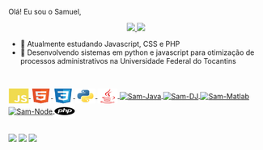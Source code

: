 Olá! Eu sou o Samuel,

<head>
  
<link rel="stylesheet" href="https://cdn.jsdelivr.net/gh/devicons/devicon@v2.15.1/devicon.min.css">
          
</head>  
<div align="center" dir="auto">
  <a href="https://github.com/samuelpf25">
  <img height="180em" src="https://github-readme-stats.vercel.app/api?username=samuelpf25&amp;show_icons=true&amp;theme=dracula&amp;include_all_commits=true&amp;count_private=true" style="max-width: 100%;">
  <img height="180em" src="https://github-readme-stats.vercel.app/api/top-langs/?username=samuelpf25&amp;layout=compact&amp;langs_count=7&amp;theme=dracula" style="max-width: 100%;">
</a></div>

- 🌱 Atualmente estudando Javascript, CSS e PHP
- 👯 Desenvolvendo sistemas em python e javascript para otimização de processos administrativos na Universidade Federal do Tocantins

##

<a href="https://github.com/samuelpf25">
<div dir="auto"><br>
  <img align="center" alt="Sam-Js" height="30" width="40" src="https://raw.githubusercontent.com/devicons/devicon/master/icons/javascript/javascript-plain.svg" style="max-width: 100%;">
  <img align="center" alt="Sam-HTML" height="30" width="40" src="https://raw.githubusercontent.com/devicons/devicon/master/icons/html5/html5-original.svg" style="max-width: 100%;">
  <img align="center" alt="Sam-CSS" height="30" width="40" src="https://raw.githubusercontent.com/devicons/devicon/master/icons/css3/css3-original.svg" style="max-width: 100%;">
  <img align="center" alt="Sam-Python" height="30" width="40" src="https://raw.githubusercontent.com/devicons/devicon/master/icons/python/python-original.svg" style="max-width: 100%;">
<img align="center" alt="Sam-Java" height="30" width="40" src="https://raw.githubusercontent.com/devicons/devicon/master/icons/java/java-plain.svg" style="max-width: 100%;">
<img align="center" alt="Sam-Java" height="50" width="60"  src="https://cdn.jsdelivr.net/gh/devicons/devicon/icons/androidstudio/androidstudio-plain-wordmark.svg"  style="max-width: 100%;"/>
<img align="center" alt="Sam-DJ" height="30" width="40"  img src="https://cdn.jsdelivr.net/gh/devicons/devicon/icons/django/django-plain.svg" style="max-width: 100%;"/>
<img align="center" alt="Sam-Matlab" height="30" width="40"  src="https://cdn.jsdelivr.net/gh/devicons/devicon/icons/matlab/matlab-original.svg"  style="max-width: 100%;"/>
 <img align="center" alt="Sam-Node" height="50" width="60"   src="https://cdn.jsdelivr.net/gh/devicons/devicon/icons/nodejs/nodejs-original-wordmark.svg"   style="max-width: 100%;"/>
<img align="center" alt="Sam-Js" height="30" width="40" src="https://raw.githubusercontent.com/devicons/devicon/master/icons/php/php-plain.svg" style="max-width: 100%;">                                        
</div>
<h2 dir="auto"></h2>
</a>

<div dir="auto">
  <a href="https://github.com/samuelpf25"> </a>
  <a href="https://www.instagram.com/samueldepaulafaria/" rel="nofollow">
    <img src="https://camo.githubusercontent.com/acaa286597b43c96dc02b69b90de15a65c52063e31835b763a061cc815f64bac/68747470733a2f2f696d672e736869656c64732e696f2f62616467652f2d496e7374616772616d2d2532334534343035463f7374796c653d666f722d7468652d6261646765266c6f676f3d696e7374616772616d266c6f676f436f6c6f723d7768697465" data-canonical-src="https://img.shields.io/badge/-Instagram-%23E4405F?style=for-the-badge&amp;logo=instagram&amp;logoColor=white" style="max-width: 100%;"></a>
 	  <a href="mailto:samuelpf25@gmail.com"><img src="https://camo.githubusercontent.com/927d6b3961fa048ff7303daf291cb5869dfa25018997cf8c1373c2f6a85b1458/68747470733a2f2f696d672e736869656c64732e696f2f62616467652f2d476d61696c2d2532333333333f7374796c653d666f722d7468652d6261646765266c6f676f3d676d61696c266c6f676f436f6c6f723d7768697465" data-canonical-src="https://img.shields.io/badge/-Gmail-%23333?style=for-the-badge&amp;logo=gmail&amp;logoColor=white" style="max-width: 100%;"></a>
  <a href="https://www.linkedin.com/in/samuel-de-paula-faria-5643995a/" rel="nofollow"><img src="https://camo.githubusercontent.com/c00f87aeebbec37f3ee0857cc4c20b21fefde8a96caf4744383ebfe44a47fe3f/68747470733a2f2f696d672e736869656c64732e696f2f62616467652f2d4c696e6b6564496e2d2532333030373742353f7374796c653d666f722d7468652d6261646765266c6f676f3d6c696e6b6564696e266c6f676f436f6c6f723d7768697465" data-canonical-src="https://img.shields.io/badge/-LinkedIn-%230077B5?style=for-the-badge&amp;logo=linkedin&amp;logoColor=white" style="max-width: 100%;"></a> 

</div>

